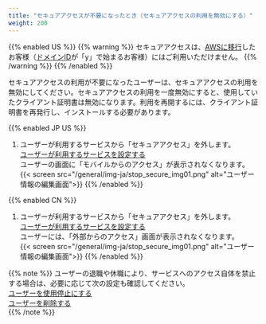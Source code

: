 ```yaml
---
title: "セキュアアクセスが不要になったとき（セキュアアクセスの利用を無効にする）"
weight: 200
---
```

{{% enabled US %}}
{{% warning %}}
セキュアアクセスは、[AWSに移行](https://www.kintone.com/aws-migration/)したお客様（[ドメインID](/general/ja/admin/list_old/domainid.html)が「y」で始まるお客様）にはご利用いただけません。
{{% /warning %}}
{{% /enabled %}}

セキュアアクセスの利用が不要になったユーザーは、セキュアアクセスの利用を無効にしてください。セキュアアクセスの利用を一度無効にすると、使用していたクライアント証明書は無効になります。利用を再開するには、クライアント証明書を再発行し、インストールする必要があります。

{{% enabled JP US %}}

1. ユーザーが利用するサービスから「セキュアアクセス」を外します。  
  [ユーザーが利用するサービスを設定する](/general/ja/admin/list_uma/list_userdptmnt/uma_list_user/service_user.html)  
  ユーザーの画面に「モバイルからのアクセス」が表示されなくなります。
{{< screen src="/general/img-ja/stop_secure_img01.png" alt="ユーザー情報の編集画面">}}
{{% /enabled %}}

{{% enabled CN %}}

1. ユーザーが利用するサービスから「セキュアアクセス」を外します。  
  [ユーザーが利用するサービスを設定する](/general/ja/admin/list_uma/list_userdptmnt/uma_list_user/service_user.html)  
  ユーザーには、「外部からのアクセス」画面が表示されなくなります。  
{{< screen src="/general/img-ja/stop_secure_img01.png" alt="ユーザー情報の編集画面">}}
{{% /enabled %}}

{{% note %}}
ユーザーの退職や休職により、サービスへのアクセス自体を禁止する場合は、必要に応じて次の設定も確認してください。  
[ユーザーを使用停止にする](/general/ja/admin/list_useradmin/list_user/stop_user.html)  
[ユーザーを削除する](/general/ja/admin/list_useradmin/list_user/delete_user.html)  
{{% /note %}}
